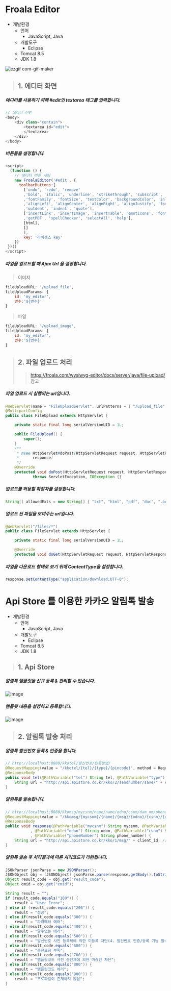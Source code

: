 # Froala Editor

- 개발환경
  - 언어
    - JavaScript, Java
  - 개발도구
    - Eclipse
  - Tomcat 8.5
  - JDK 1.8



![ezgif com-gif-maker](https://user-images.githubusercontent.com/28374739/186798409-8284cc9b-05db-40a7-909b-4ebb14d47469.gif)

> ## 1. 에디터 화면
##### 에디터를 사용하기 위해 #edit인 textarea 태그를 입력합니다.
```javascript
// 에디터 선언
<body>
	<div class="contain">
		<textarea id="edit">
		</textarea>
	</div>
</body>

```
##### 버튼들을 설정합니다.
```javascript
<script>
  (function () {
    // 에디터 버튼 세팅
    new FroalaEditor('#edit', {
      toolbarButtons:[
        ['undo', 'redo', 'remove'
        ,'bold', 'italic', 'underline', 'strikeThrough', 'subscript', 'superscript'
        ,'fontFamily', 'fontSize', 'textColor', 'backgroundColor', 'inlineClass', 'inlineStyle', 'clearFormatting'
        ,'alignLeft', 'alignCenter', 'alignRight', 'alignJustify', 'formatOLSimple', 'formatOL', 'formatUL', 'paragraphFormat', 'paragraphStyle', 'lineHeight'
        ,'outdent', 'indent', 'quote'],
        ['insertLink', 'insertImage', 'insertTable', 'emoticons', 'fontAwesome', 'specialCharacters', 'embedly', 'insertFile', 'insertHR', 'fullscreen', 'print'
        ,'getPDF', 'spellChecker', 'selectAll', 'help'],
        [html],
        []
        ],
        key: '라이센스 key'
    })
 })()
</script>
```

##### 파일을 업로드할 때  Ajax Url 을 설정합니다.
> 이미지
```javascript
fileUploadURL: '/upload_file',
fileUploadParams: {
	id: 'my_editor',
	변수:'${변수}'
}
```
> 파일
```javascript
fileUploadURL: '/upload_image',
fileUploadParams: {
	id: 'my_editor',
	변수:'${변수}'
}
```



> ## 2. 파일 업로드 처리
>> https://froala.com/wysiwyg-editor/docs/server/java/file-upload/ 참고
##### 파일 업로드 시 실행되는 url입니다.
```java
@WebServlet(name = "FileUploadServlet", urlPatterns = { "/upload_file" })
@MultipartConfig
public class FileUpload extends HttpServlet {

	private static final long serialVersionUID = 1L;

	public FileUpload() {
		super();
	}
	/**
	 * @see HttpServlet#doPost(HttpServletRequest request, HttpServletResponse
	 *      response)
	 */
	@Override
	protected void doPost(HttpServletRequest request, HttpServletResponse response)
			throws ServletException, IOException {}
```
##### 업로드를 허용할 확장자를 설정합니다.
```java
String[] allowedExts = new String[] { "txt", "html", "pdf", "doc", ".octet-stream" };
```

##### 업로드 된 파일을 보여주는 url입니다.
```java
@WebServlet("/files/*")
public class FileServlet extends HttpServlet {

	private static final long serialVersionUID = 1L;

	@Override
	protected void doGet(HttpServletRequest request, HttpServletResponse response) {}
```
##### 파일을 다운로드 형태로 보기 위해 ContentType을 설정합니다.
```java
response.setContentType("application/download;UTF-8");
```









# Api Store 를 이용한 카카오 알림톡 발송

- 개발환경
  - 언어
    - JavaScript, Java
  - 개발도구
    - Eclipse
  - Tomcat 8.5
  - JDK 1.8



> ## 1. Api Store
##### 알림톡 템플릿을 신규 등록 & 관리할 수 있습니다.
![image](https://user-images.githubusercontent.com/28374739/186803835-f5cc2c0a-4ef7-47cf-b48e-47693757ed0c.png)


##### 템플릿 내용을 설정하고 등록합니다.
![image](https://user-images.githubusercontent.com/28374739/186803935-c32d1712-85ce-4801-beb8-cad97087fd92.png)


> ## 2. 알림톡 발송 처리
##### 알림톡 발신번호 등록 & 인증을 합니다.
```java
// http://localhost:8080/kkotel/발신번호/인증방법/
@RequestMapping(value = "/kkotel/{tel}/{type}/{pincode}", method = RequestMethod.GET)
@ResponseBody
public void tel(@PathVariable("tel") String tel, @PathVariable("type") String type, @PathVariable("pincode") String pincode) {
	String url = "http://api.apistore.co.kr/kko/2/sendnumber/save/" + client_id; // client_id는 Api Store 아이디 입니다.
}
```


##### 알림톡을 발송합니다.
```java
// http://localhost:8080/kkomsg/mycsnm/name/name/odno/csnm/dam_nm/phoneNumber
@RequestMapping(value = "/kkomsg/{mycsnm}/{name}/{msg}/{odno}/{csnm}/{dam_nm}/{phoneNumber}", method = RequestMethod.GET)
@ResponseBody
public void response(@PathVariable("mycsnm") String mycsnm, @PathVariable("name") String name, @PathVariable("msg") String msg
		   , @PathVariable("odno") String odno, @PathVariable("csnm") String csnm, @PathVariable("dam_nm") String dam_nm
		   , @PathVariable("phoneNumber") String phone_number) {
	String url = "http://api.apistore.co.kr/kko/1/msg/" + client_id; // client_id는 Api Store 아이디 입니다.
}
```
##### 알림톡 발송 후 처리결과에 따른 처리코드가 리턴됩니다.
```java
JSONParser jsonParse = new JSONParser();
JSONObject obj = (JSONObject) jsonParse.parse(response.getBody().toString());
Object result_code = obj.get("result_code");
Object cmid = obj.get("cmid");

String result = "";
if (result_code.equals("100")) {
	result = "User Error";
} else if (result_code.equals("200")) {
	result = "성공";
} else if(result_code.equals("300")) {
	result = "파라메터 에러";
} else if(result_code.equals("400")) {
	result = "알수없는 에러";
} else if(result_code.equals("500")) {
	result = "발신번호 사전 등록제에 의한 미등록 차단(4. 발신번호 인증/등록 기능 필수)";
} else if(result_code.equals("600")) {
	result = "충전요금 부족";
} else if(result_code.equals("700")) {
	result = "템플릿코드 사전 승인제에 의한 미승인 차단";
} else if(result_code.equals("800")) {
	result = "템플릿코드 에러";
} else if(result_code.equals("900")) {
	result = "프로파일이 존재하지 않음";
}
```
